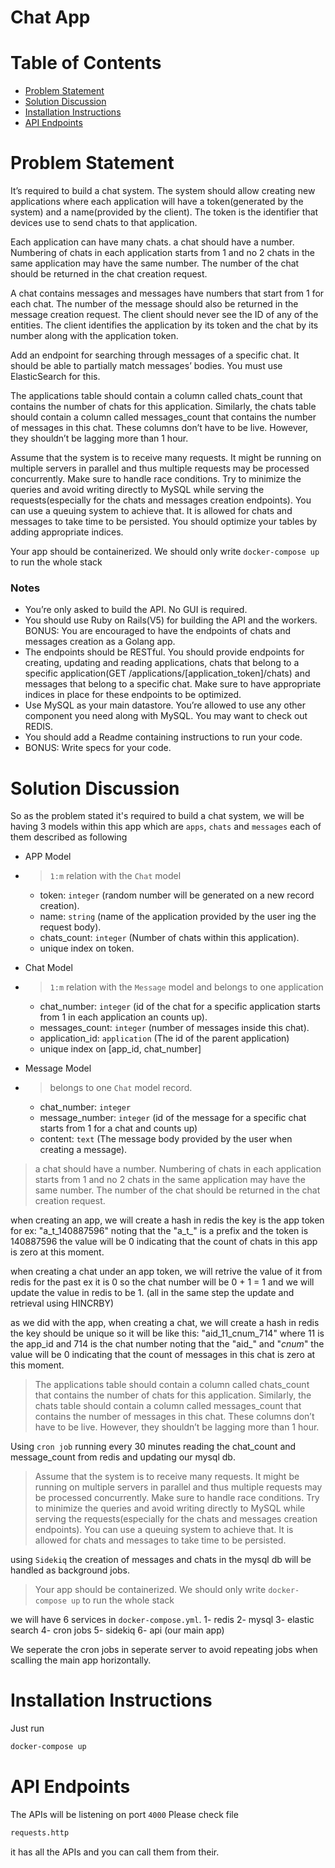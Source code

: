 # Chat App

# Table of Contents
- [Problem Statement](#problem-statement)
- [Solution Discussion](#solution-discussion)
- [Installation Instructions](#installation-instructions)
- [API Endpoints](#api-endpoints)

# Problem Statement 

It’s required to build a chat system. The system should allow creating new applications where
each application will have a token(generated by the system) and a name(provided by the client).
The token is the identifier that devices use to send chats to that application.

Each application can have many chats. a chat should have a number. Numbering of chats in
each application starts from 1 and no 2 chats in the same application may have the same
number. The number of the chat should be returned in the chat creation request.

A chat contains messages and messages have numbers that start from 1 for each chat. The number of
the message should also be returned in the message creation request. The client should never
see the ID of any of the entities. The client identifies the application by its token and the chat by
its number along with the application token.

Add an endpoint for searching through messages of a specific chat. It should be able to partially
match messages’ bodies. You must use ElasticSearch for this.

The applications table should contain a column called chats_count that contains the number of
chats for this application. Similarly, the chats table should contain a column called
messages_count that contains the number of messages in this chat. These columns don’t have
to be live. However, they shouldn’t be lagging more than 1 hour.

Assume that the system is to receive many requests. It might be running on multiple servers in
parallel and thus multiple requests may be processed concurrently. Make sure to handle race
conditions. Try to minimize the queries and avoid writing directly to MySQL while serving the
requests(especially for the chats and messages creation endpoints). You can use a queuing
system to achieve that. It is allowed for chats and messages to take time to be persisted. You
should optimize your tables by adding appropriate indices.

Your app should be containerized. We should only write `docker-compose up` to run the whole
stack

### Notes 
- You’re only asked to build the API. No GUI is required.
- You should use Ruby on Rails(V5) for building the API and the workers. BONUS: You
are encouraged to have the endpoints of chats and messages creation as a Golang app.
- The endpoints should be RESTful. You should provide endpoints for creating, updating
and reading applications, chats that belong to a specific application(GET
/applications/[application_token]/chats) and messages that belong to a specific chat.
Make sure to have appropriate indices in place for these endpoints to be optimized.
- Use MySQL as your main datastore. You’re allowed to use any other component you
need along with MySQL. You may want to check out REDIS.
- You should add a Readme containing instructions to run your code.
- BONUS: Write specs for your code.

# Solution Discussion

So as the problem stated it's required to build a chat system, we will be having 3 models within this app which are `apps`, `chats` and `messages` each of them described as following

* APP Model
- > `1:m` relation with the `Chat` model
    - token: `integer` (random number will be generated on a new record creation).
    - name: `string` (name of the application provided by the user ing the request body). 
    - chats_count: `integer` (Number of chats within this application). 
    - unique index on token.

* Chat Model
- > `1:m` relation with the `Message` model and belongs to one application
    - chat_number: `integer` (id of the chat for a specific application starts from 1 in each application an counts up). 
    - messages_count: `integer` (number of messages inside this chat).
    - application_id: `application` (The id of the parent application)
    - unique index on [app_id, chat_number]

* Message Model
- > belongs to one `Chat` model record.
    - chat_number: `integer` 
    - message_number: `integer` (id of the message for a specific chat starts from 1 for a chat and counts up)
    - content: `text` (The message body provided by the user when creating a message). 



> a chat should have a number. Numbering of chats in each application starts from 1 and no 2 chats in the same application may have the same number. The number of the chat should be returned in the chat creation request.


when creating an app, we will create a hash in redis the key is the app token for ex: "a_t_140887596" noting that the "a_t_" is a prefix and 
the token is 140887596
the value will be 0 indicating that the count of chats in this app is zero at this moment.

when creating a chat under an app token, we will retrive the value of it from redis for the past ex it is 0 so the chat number will be 0 + 1 = 1
and we will update the value in redis to be 1. (all in the same step the update and retrieval using HINCRBY)

as we did with the app, when creating a chat, we will create a hash in redis the key should be unique so it will be like this: "aid_11_cnum_714" 
where 11 is the app_id and 714 is the chat number noting that the "aid_" and "_cnum_"
the value will be 0 indicating that the count of messages in this chat is zero at this moment.

> The applications table should contain a column called chats_count that contains the number of
chats for this application. Similarly, the chats table should contain a column called
messages_count that contains the number of messages in this chat. These columns don’t have
to be live. However, they shouldn’t be lagging more than 1 hour.


Using `cron job` running every 30 minutes reading the chat_count and message_count from redis and updating our mysql db.

> Assume that the system is to receive many requests. It might be running on multiple servers in
parallel and thus multiple requests may be processed concurrently. Make sure to handle race
conditions. Try to minimize the queries and avoid writing directly to MySQL while serving the
requests(especially for the chats and messages creation endpoints). You can use a queuing
system to achieve that. It is allowed for chats and messages to take time to be persisted.

using `Sidekiq` the creation of messages and chats in the mysql db will be handled as background jobs.

> Your app should be containerized. We should only write `docker-compose up` to run the whole
stack

we will have 6 services in `docker-compose.yml`.
1- redis
2- mysql
3- elastic search
4- cron jobs
5- sidekiq
6- api (our main app)

We seperate the cron jobs in seperate server to avoid repeating jobs
when scalling the main app horizontally.

# Installation Instructions

Just run

```sh
docker-compose up
```

# API Endpoints 

The APIs will be listening on port `4000` 
Please check file 
```sh
requests.http
```
it has all the APIs and you can call them from their.